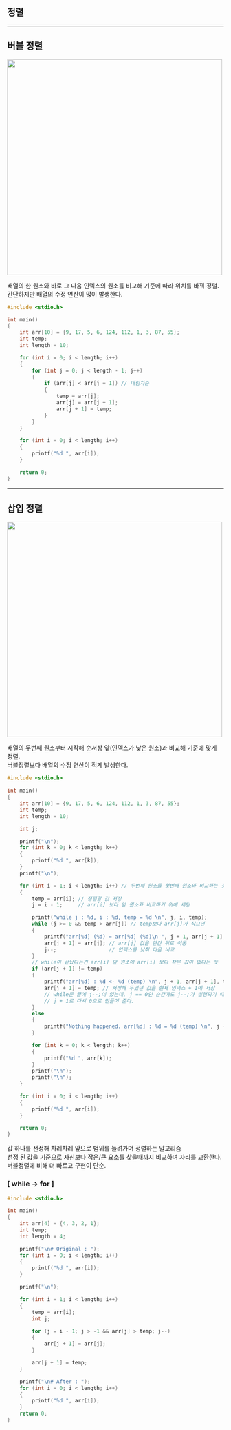 ## **정렬**

___

## **버블 정렬**

<img src="https://grm-project-template-bucket.s3.ap-northeast-2.amazonaws.com/lesson/les_fUxNi_1610443434479/0ff936b73c1e3c568001359384e77e5f5ea090d1fd5b191e42dd5ba825629722.gif" width="500">

배열의 한 원소와 바로 그 다음 인덱스의 원소를 비교해 기준에 따라 위치를 바꿔 정렬.  
간단하지만 배열의 수정 연산이 많이 발생한다.

```c
#include <stdio.h>

int main()
{
    int arr[10] = {9, 17, 5, 6, 124, 112, 1, 3, 87, 55};
    int temp;
    int length = 10;

    for (int i = 0; i < length; i++)
    {
        for (int j = 0; j < length - 1; j++)
        {
            if (arr[j] < arr[j + 1]) // 내림차순
            {
                temp = arr[j];
                arr[j] = arr[j + 1];
                arr[j + 1] = temp;
            }
        }
    }

    for (int i = 0; i < length; i++)
    {
        printf("%d ", arr[i]);
    }

    return 0;
}
```

___

## **삽입 정렬**

<img src="https://grm-project-template-bucket.s3.ap-northeast-2.amazonaws.com/lesson/les_vjTrF_1610443434475/73281d0e8d7b9e4e811645e9d28d6b7ff40bd73b3d522024d1f748f788e4f4c9.gif" width="500">

배열의 두번째 원소부터 시작해 순서상 앞(인덱스가 낮은 원소)과 비교해 기준에 맞게 정렬.  
버블정렬보다 배열의 수정 연산이 적게 발생한다.

```c
#include <stdio.h>

int main()
{
    int arr[10] = {9, 17, 5, 6, 124, 112, 1, 3, 87, 55};
    int temp;
    int length = 10;

    int j;

    printf("\n");
    for (int k = 0; k < length; k++)
    {
        printf("%d ", arr[k]);
    }
    printf("\n");

    for (int i = 1; i < length; i++) // 두번째 원소를 첫번째 원소와 비교하는 것으로 정렬 시작
    {
        temp = arr[i]; // 정렬할 값 저장
        j = i - 1;     // arr[i] 보다 앞 원소와 비교하기 위해 세팅

        printf("while j : %d, i : %d, temp = %d \n", j, i, temp);
        while (j >= 0 && temp > arr[j]) // temp보다 arr[j]가 작으면
        {
            printf("arr[%d] (%d) = arr[%d] (%d)\n ", j + 1, arr[j + 1], j, arr[j]);
            arr[j + 1] = arr[j]; // arr[j] 값을 한칸 뒤로 이동
            j--;                 // 인덱스를 낮춰 다음 비교
        }
        // while이 끝났다는건 arr[i] 앞 원소에 arr[i] 보다 작은 값이 없다는 뜻
        if (arr[j + 1] != temp)
        {
            printf("arr[%d] : %d <- %d (temp) \n", j + 1, arr[j + 1], temp);
            arr[j + 1] = temp; // 저장해 두었던 값을 현재 인덱스 + 1에 저장
            // while문 끝에 j--;이 있는데, j == 0인 순간에도 j--;가 실행되기 때문에
            // j + 1로 다시 0으로 만들어 준다.
        }
        else
        {
            printf("Nothing happened. arr[%d] : %d = %d (temp) \n", j + 1, arr[j + 1], temp);
        }

        for (int k = 0; k < length; k++)
        {
            printf("%d ", arr[k]);
        }
        printf("\n");
        printf("\n");
    }

    for (int i = 0; i < length; i++)
    {
        printf("%d ", arr[i]);
    }

    return 0;
}

```

값 하나를 선정해 차례차례 앞으로 범위를 늘려가며 정렬하는 알고리즘  
선정 된 값을 기준으로 자신보다 작은/큰 요소를 찾을때까지 비교하며 자리를 교환한다.  
버블정렬에 비해 더 빠르고 구현이 단순.  

### **[ while -> for ]**
```c
#include <stdio.h>

int main()
{
    int arr[4] = {4, 3, 2, 1};
    int temp;
    int length = 4;

    printf("\n# Original : ");
    for (int i = 0; i < length; i++)
    {
        printf("%d ", arr[i]);
    }

    printf("\n");

    for (int i = 1; i < length; i++)
    {
        temp = arr[i];
        int j;

        for (j = i - 1; j > -1 && arr[j] > temp; j--)
        {
            arr[j + 1] = arr[j];
        }

        arr[j + 1] = temp;
    }

    printf("\n# After : ");
    for (int i = 0; i < length; i++)
    {
        printf("%d ", arr[i]);
    }
    return 0;
}
```